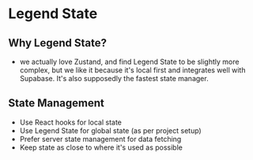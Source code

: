 # Legend State

## Why Legend State?

- we actually love Zustand, and find Legend State to be slightly more complex, but we like it because it's local first and integrates well with Supabase. It's also supposedly the fastest state manager.

## State Management

- Use React hooks for local state
- Use Legend State for global state (as per project setup)
- Prefer server state management for data fetching
- Keep state as close to where it's used as possible

